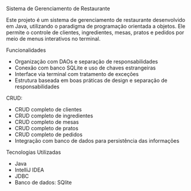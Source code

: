  Sistema de Gerenciamento de Restaurante

Este projeto é um sistema de gerenciamento de restaurante desenvolvido em Java, utilizando o paradigma de programação orientada a objetos. Ele permite o controle de clientes, ingredientes, mesas, pratos e pedidos por meio de menus interativos no terminal.

Funcionalidades

 - Organização com DAOs e separação de responsabilidades
 - Conexão com banco SQLite e uso de chaves estrangeiras
 - Interface via terminal com tratamento de exceções
 - Estrutura baseada em boas práticas de design e separação de responsabilidades


CRUD:
-  CRUD completo de clientes
-  CRUD completo de ingredientes
-  CRUD completo de mesas
-  CRUD completo de pratos
-  CRUD completo de pedidos
- Integração com banco de dados para persistência das informações


Tecnologias Utilizadas

- Java 
- IntelliJ IDEA
- JDBC
- Banco de dados: SQlite

  



